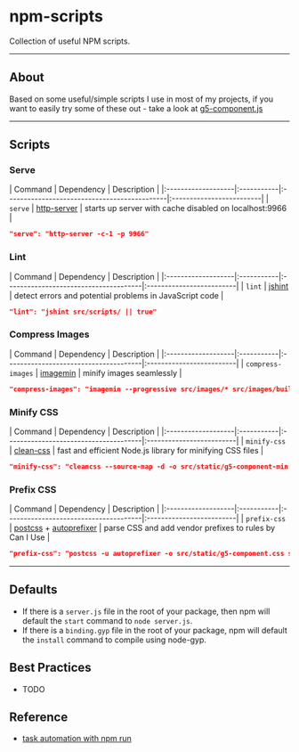 # npm-scripts

Collection of useful NPM scripts. 

---

## About

Based on some useful/simple scripts I use in most of my projects, 
if you want to easily try some of these out - take a look at [g5-component.js](https://github.com/MajorLeagueBaseball/g5-component)

---

## Scripts

### Serve

| Command            | Dependency                                                | Description              |
|:-------------------|:-----------|:---------------------------------------------|:-------------------------|
| `serve`            | [http-server](https://www.npmjs.com/package/http-server)  | starts up server with cache disabled on localhost:9966 |

```json
"serve": "http-server -c-1 -p 9966"
```

### Lint

| Command            | Dependency                                         | Description              |
|:-------------------|:-----------|:--------------------------------------|:-------------------------|
| `lint`  | [jshint](https://www.npmjs.com/package/jshint) | detect errors and potential problems in JavaScript code |

```json
"lint": "jshint src/scripts/ || true"
```

### Compress Images

| Command            | Dependency                                         | Description              |
|:-------------------|:-----------|:--------------------------------------|:-------------------------|
| `compress-images`  | [imagemin](https://www.npmjs.com/package/imagemin) | minify images seamlessly |

```json
"compress-images": "imagemin --progressive src/images/* src/images/build"
```

### Minify CSS

| Command            | Dependency                                         | Description              |
|:-------------------|:-----------|:--------------------------------------|:-------------------------|
| `minify-css`  | [clean-css](https://www.npmjs.com/package/clean-css) | fast and efficient Node.js library for minifying CSS files |

```json
"minify-css": "cleancss --source-map -d -o src/static/g5-component-min.css src/static/g5-component.css"
```

### Prefix CSS

| Command            | Dependency                                         | Description              |
|:-------------------|:-----------|:--------------------------------------|:-------------------------|
| `prefix-css`  | [postcss](https://www.npmjs.com/package/postcss) + [autoprefixer](https://github.com/postcss/autoprefixer) | parse CSS and add vendor prefixes to rules by Can I Use |

```json
"prefix-css": "postcss -u autoprefixer -o src/static/g5-component.css src/static/g5-component.css"
```








---

## Defaults

* If there is a `server.js` file in the root of your package, then npm will default the `start` command to `node server.js`.
* If there is a `binding.gyp` file in the root of your package, npm will default the `install` command to compile using node-gyp.

## Best Practices

* TODO

## Reference

* [task automation with npm run](http://substack.net/task_automation_with_npm_run)

